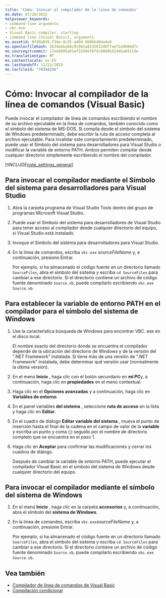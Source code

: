 ```yaml
---
title: 'Cómo: Invocar al compilador de la línea de comandos'
ms.date: 07/20/2015
helpviewer_keywords:
- command-line arguments
- vbc.exe
- Visual Basic compiler, starting
- command line [Visual Basic], arguments
ms.assetid: 0fd9a8f6-f34e-4c35-a49d-9b9bbd8da4a9
ms.openlocfilehash: 3b34ebba68c9c9b2a8335822d0ffaef2a9b06d7c
ms.sourcegitcommit: 17ee6605e01ef32506f8fdc686954244ba6911de
ms.translationtype: MT
ms.contentlocale: es-ES
ms.lasthandoff: 11/22/2019
ms.locfileid: "74344256"
---
```

# <a name="how-to-invoke-the-command-line-compiler-visual-basic"></a>Cómo: Invocar al compilador de la línea de comandos (Visual Basic)

Puede invocar el compilador de línea de comandos escribiendo el nombre de su archivo ejecutable en la línea de comandos, también conocido como el símbolo del sistema de MS-DOS. Si compila desde el símbolo del sistema de Windows predeterminado, debe escribir la ruta de acceso completa al archivo ejecutable. Para invalidar este comportamiento predeterminado, puede usar el Símbolo del sistema para desarrolladores para Visual Studio o modificar la variable de entorno PATH. Ambos permiten compilar desde cualquier directorio simplemente escribiendo el nombre del compilador.

[!INCLUDE[note_settings_general](~/includes/note-settings-general-md.md)]

## <a name="to-invoke-the-compiler-using-the-developer-command-prompt-for-visual-studio"></a>Para invocar el compilador mediante el Símbolo del sistema para desarrolladores para Visual Studio

1. Abra la carpeta programa de Visual Studio Tools dentro del grupo de programas Microsoft Visual Studio.

2. Puede usar el Símbolo del sistema para desarrolladores de Visual Studio para tener acceso al compilador desde cualquier directorio del equipo, si Visual Studio está instalado.

3. Invoque el Símbolo del sistema para desarrolladores para Visual Studio.

4. En la línea de comandos, escriba `vbc.exe` *sourceFileName* y, a continuación, presione Entrar.

    Por ejemplo, si ha almacenado el código fuente en un directorio llamado `SourceFiles`, abra el símbolo del sistema y escriba `cd SourceFiles` para cambiar a ese directorio. Si el directorio contiene un archivo de código fuente denominado `Source.vb`, puede compilarlo escribiendo `vbc.exe Source.vb`.

## <a name="to-set-the-path-environment-variable-to-the-compiler-for-the-windows-command-prompt"></a>Para establecer la variable de entorno PATH en el compilador para el símbolo del sistema de Windows

1. Use la característica búsqueda de Windows para encontrar VBC. exe en el disco local.

    El nombre exacto del directorio donde se encuentra el compilador depende de la ubicación del directorio de Windows y de la versión del ".NET Framework" instalada. Si tiene más de una versión de ".NET Framework" instalada, debe determinar qué versión usar (normalmente la última versión).

2. En el menú **Inicio** , haga clic con el botón secundario en **mi PC**y, a continuación, haga clic en **propiedades** en el menú contextual.

3. Haga clic en el **Opciones avanzadas** y a continuación, haga clic en **Variables de entorno**.

4. En el panel variables **del sistema** , seleccione **ruta de acceso** en la lista y haga clic en **Editar**.

5. En el cuadro de diálogo **Editar variable del sistema** , mueva el punto de inserción hasta el final de la cadena en el campo de valor de la **variable** y escriba un punto y coma (;) seguido por el nombre de directorio completo que se encuentra en el paso 1.

6. Haga clic en **Aceptar** para confirmar las modificaciones y cerrar los cuadros de diálogo.

     Después de cambiar la variable de entorno PATH, puede ejecutar el compilador Visual Basic en el símbolo del sistema de Windows desde cualquier directorio del equipo.

## <a name="to-invoke-the-compiler-using-the-windows-command-prompt"></a>Para invocar el compilador mediante el símbolo del sistema de Windows

1. En el menú **Inicio** , haga clic en la carpeta **accesorios** y, a continuación, abra el símbolo del **sistema de Windows**.

2. En la línea de comandos, escriba `vbc.exe`*sourceFileName* y, a continuación, presione Entrar.

     Por ejemplo, si ha almacenado el código fuente en un directorio llamado `SourceFiles`, abra el símbolo del sistema y escriba `cd SourceFiles` para cambiar a ese directorio. Si el directorio contiene un archivo de código fuente denominado `Source.vb`, puede compilarlo escribiendo `vbc.exe Source.vb`.

## <a name="see-also"></a>Vea también

- [Compilador de línea de comandos de Visual Basic](../../../visual-basic/reference/command-line-compiler/index.md)
- [Compilación condicional](../../../visual-basic/programming-guide/program-structure/conditional-compilation.md)
